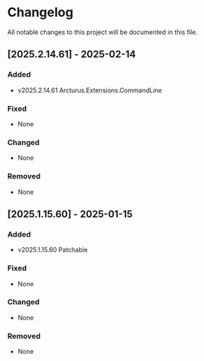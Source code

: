 # Changelog

All notable changes to this project will be documented in this file.

## [2025.2.14.61] - 2025-02-14

### Added

- v2025.2.14.61 Arcturus.Extensions.CommandLine

### Fixed

- None

### Changed

- None

### Removed

- None

## [2025.1.15.60] - 2025-01-15

### Added

- v2025.1.15.60 Patchable

### Fixed

- None

### Changed

- None

### Removed

- None
